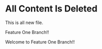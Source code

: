 # All Content Is Deleted 

This is all new file. 

Feature One Branch!! 

Welcome to Feature One Branch!! 

